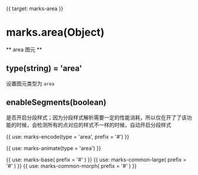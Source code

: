 {{ target: marks-area }}

# marks.area(Object)

** area 图元 **

## type(string) = 'area'

设置图元类型为 `area`

## enableSegments(boolean)

是否开启分段样式；因为分段样式解析需要一定的性能消耗，所以仅在开了了该功能的时候，会检测所有的点对应的样式不一样的时候，自动开启分段样式

{{ use: marks-encode(type = 'area', prefix = '#') }}

{{ use: marks-animate(type = 'area') }}

{{ use: marks-base( prefix = '#' ) }}
{{ use: marks-common-large( prefix = '#' ) }}
{{ use: marks-common-morph( prefix = '#' ) }}
